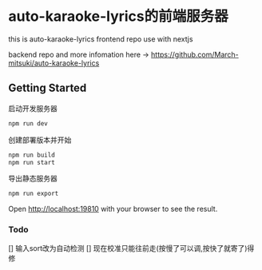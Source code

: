 # auto-karaoke-lyrics的前端服务器
this is auto-karaoke-lyrics frontend repo use with nextjs

backend repo and more infomation here -> <https://github.com/March-mitsuki/auto-karaoke-lyrics>

## Getting Started
启动开发服务器
```bash
npm run dev
```
创建部署版本并开始
```bash
npm run build
npm run start
```
导出静态服务器
```bash
npm run export
```

Open [http://localhost:19810](http://localhost:19810) with your browser to see the result.

### Todo
[] 输入sort改为自动检测
[] 现在校准只能往前走(按慢了可以调,按快了就寄了)得修